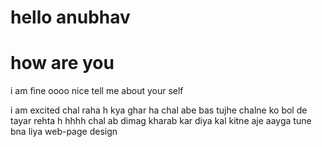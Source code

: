 # hello anubhav
# how are you
i am fine
oooo nice tell me about your self

i am excited
chal raha h kya ghar 
ha chal
abe bas tujhe chalne ko bol de tayar rehta h 
hhhh
chal ab dimag kharab kar diya 
kal kitne  aje aayga
tune bna liya web-page design